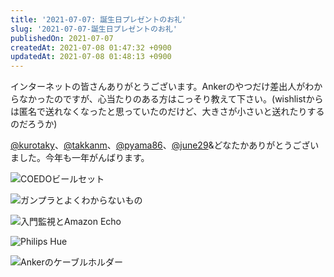 ```yaml
---
title: '2021-07-07: 誕生日プレゼントのお礼'
slug: '2021-07-07-誕生日プレゼントのお礼'
publishedOn: 2021-07-07
createdAt: 2021-07-08 01:47:32 +0900
updatedAt: 2021-07-08 01:48:13 +0900
---
```

インターネットの皆さんありがとうございます。Ankerのやつだけ差出人がわからなかったのですが、心当たりのある方はこっそり教えて下さい。(wishlistからは匿名で送れなくなったと思っていたのだけど、大きさが小さいと送れたりするのだろうか)

[@kurotaky](https://twitter.com/kurotaky)、[@takkanm](https://twitter.com/takkanm)、[@pyama86](https://twitter.com/pyama86)、[@june29](https://twitter.com/june29)&どなたかありがとうございました。今年も一年がんばります。

![COEDOビールセット](https://lh3.googleusercontent.com/pw/AM-JKLX43JF3ejw_G3lpMJmgsedXjg8Z01GJX_0UhMySHChMbbx57t8K-mBAqvRuZBi-xnlMb_71FW1MxwXml2rsIqY798AqPAW3skTR3_59NQvoe-gJmdEiOBucYDBlwy5Af5EAe0plp3jE1QKvp35T7letUw=w640-h480-no?authuser=1)

![ガンプラとよくわからないもの](https://lh3.googleusercontent.com/pw/AM-JKLV_Us5fG9ARhGHPSFbWDLQXDmquVbJRVqh3OKgP7U1HIA7dK67_CSAbuOrwKdBwQyuvnjVPVUMzi6Mtp84f9o9klpcH_aOzjXkwEP_0jcEnROCROcz-pHZd-4FAscKW1nyw8_B7lERhwnvgQJEMcoQmfg=w640-h480-no?authuser=1)

![入門監視とAmazon Echo](https://lh3.googleusercontent.com/pw/AM-JKLXChOI8TqyptD72F87Zuk4y_xMnhKPy_2QejzkImOkGsbzggh7FHCnLqM6w23zFmWu9urLohtxnWpwL0eDK13vXZu9gaD2bNZVihn2nuZSKQd5oE5pepUoC_F_EX5TOINYDW5cE9aqrt3m8S-mqxVFTjQ=w640-h480-no?authuser=1)

![Philips Hue](https://lh3.googleusercontent.com/pw/AM-JKLW3e10gAmDUYHa4__3IB2ym31IBXgfkKQm3MpDcxpLpruBWmQLtJAIXnj923v9vcNFQyAKg8MToyuKwbxMIDfGdLbV2Kb67xrEQCoEkEclb12aFWDN05CVDCcO6GUtxWdcvUkGB3xVTnsnDKCB2BUkRCg=w480-h640-no?authuser=1)

![Ankerのケーブルホルダー](https://lh3.googleusercontent.com/pw/AM-JKLU0uUNBaGiR_noWgM7UxED1mAsnZUYd9pX6FWcEKGQlEkADJKUCOQMj4b-l1K5b1lymiQ5DedCp-H4wsBiPH5jvFy71f3YTO3Fr6K4DE95HWJTJ_jC9s6R3uJTPW0SShkiWdse5v1Oc3g89ngqpmmpV9Q=w640-h480-no?authuser=1)
